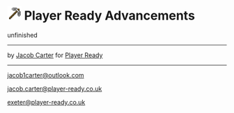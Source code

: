 # <img src="favicon.ico" alt="Project Logo" width="32" height="32"> Player Ready Advancements

unfinished

---

by [Jacob Carter](https://github.com/Jacob1Carter)
for [Player Ready](https://player-ready.co.uk/)

---

[jacob1carter@outlook.com](mailto:jacob1carter@outlook.com)

[jacob.carter@player-ready.co.uk](mailto:jacob.carter@player-ready.co.uk)

[exeter@player-ready.co.uk](mailto:exeter@player-ready.co.uk)